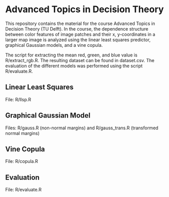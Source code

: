 # Advanced Topics in Decision Theory

This repository contains the material for the course Advanced Topics
in Decision Theory (TU Delft). In the course, the dependence structure
between color features of image patches and their x, y-coordinates in
a larger map image is analyzed using the linear least squares
predictor, graphical Gaussian models, and a vine copula.

The script for extracting the mean red, green, and blue value is
R/extract_rgb.R. The resulting dataset can be found in
dataset.csv. The evaluation of the different models was performed
using the script R/evaluate.R.

## Linear Least Squares

File: R/llsp.R

## Graphical Gaussian Model

Files: R/gauss.R (non-normal margins) and R/gauss_trans.R (transformed normal margins)

## Vine Copula

File: R/copula.R

## Evaluation

File: R/evaluate.R


